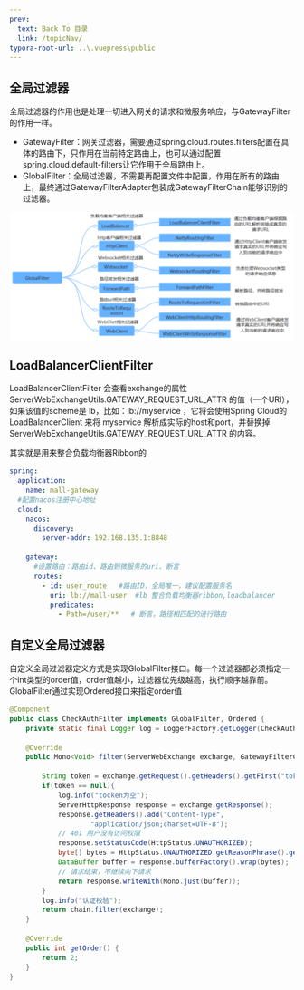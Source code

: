 ```yaml
---
prev:
  text: Back To 目录
  link: /topicNav/
typora-root-url: ..\.vuepress\public
---
```




## 全局过滤器

全局过滤器的作用也是处理一切进入网关的请求和微服务响应，与GatewayFilter的作用一样。

- GatewayFilter：网关过滤器，需要通过spring.cloud.routes.filters配置在具体的路由下，只作用在当前特定路由上，也可以通过配置spring.cloud.default-filters让它作用于全局路由上。
- GlobalFilter：全局过滤器，不需要再配置文件中配置，作用在所有的路由上，最终通过GatewayFilterAdapter包装成GatewayFilterChain能够识别的过滤器。

![img](/images/gateway/56319)

## LoadBalancerClientFilter 

LoadBalancerClientFilter 会查看exchange的属性 ServerWebExchangeUtils.GATEWAY_REQUEST_URL_ATTR 的值（一个URI），如果该值的scheme是 lb，比如：lb://myservice ，它将会使用Spring Cloud的LoadBalancerClient 来将 myservice 解析成实际的host和port，并替换掉 ServerWebExchangeUtils.GATEWAY_REQUEST_URL_ATTR 的内容。

其实就是用来整合负载均衡器Ribbon的

```yml
spring:
  application:
    name: mall-gateway
  #配置nacos注册中心地址
  cloud:
    nacos:
      discovery:
        server-addr: 192.168.135.1:8848

    gateway:
      #设置路由：路由id、路由到微服务的uri、断言
      routes:
        - id: user_route   #路由ID，全局唯一，建议配置服务名
          uri: lb://mall-user  #lb 整合负载均衡器ribbon,loadbalancer
          predicates:
            - Path=/user/**   # 断言，路径相匹配的进行路由
```

## 自定义全局过滤器

自定义全局过滤器定义方式是实现GlobalFilter接口。每一个过滤器都必须指定一个int类型的order值，order值越小，过滤器优先级越高，执行顺序越靠前。GlobalFilter通过实现Ordered接口来指定order值

```java
@Component
public class CheckAuthFilter implements GlobalFilter, Ordered {
    private static final Logger log = LoggerFactory.getLogger(CheckAuthFilter.class);

    @Override
    public Mono<Void> filter(ServerWebExchange exchange, GatewayFilterChain chain) {

        String token = exchange.getRequest().getHeaders().getFirst("token");
        if(token == null){
            log.info("tocken为空");
            ServerHttpResponse response = exchange.getResponse();
            response.getHeaders().add("Content-Type",
                    "application/json;charset=UTF-8");
            // 401 用户没有访问权限
            response.setStatusCode(HttpStatus.UNAUTHORIZED);
            byte[] bytes = HttpStatus.UNAUTHORIZED.getReasonPhrase().getBytes();
            DataBuffer buffer = response.bufferFactory().wrap(bytes);
            // 请求结束，不继续向下请求
            return response.writeWith(Mono.just(buffer));
        }
        log.info("认证校验");
        return chain.filter(exchange);
    }

    @Override
    public int getOrder() {
        return 2;
    }
}
```

